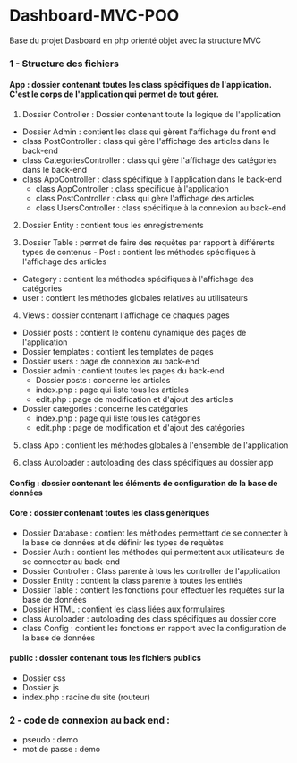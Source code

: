 # Dashboard-MVC-POO

Base du projet Dasboard en php orienté objet avec la structure MVC

### 1 - Structure des fichiers

#### App : dossier contenant toutes les class spécifiques de l'application. C'est le corps de l'application qui permet de tout gérer.

1. Dossier Controller : Dossier contenant toute la logique de l'application
- Dossier Admin : contient les class qui gèrent l'affichage du front end
- class PostController : class qui gère l'affichage des articles dans le back-end
- class CategoriesController : class qui gère l'affichage des catégories dans le back-end
- class AppController : class spécifique à l'application dans le back-end
  - class AppController : class spécifique à l'application
  - class PostController : class qui gère l'affichage des articles
  - class UsersController : class spécifique à la connexion au back-end

2. Dossier Entity : contient tous les enregistrements

3. Dossier Table : permet de faire des requètes par rapport à différents types de contenus - Post : contient les méthodes spécifiques à l'affichage des articles
  - Category : contient les méthodes spécifiques à l'affichage des catégories
  - user : contient les méthodes globales relatives au utilisateurs

4. Views : dossier contenant l'affichage de chaques pages
  - Dossier posts : contient le contenu dynamique des pages de l'application
  - Dossier templates : contient les templates de pages
  - Dossier users : page de connexion au back-end
  - Dossier admin : contient toutes les pages du back-end
    - Dossier posts : concerne les articles
    - index.php : page qui liste tous les articles
    - edit.php : page de modification et d'ajout des articles
  - Dossier categories : concerne les catégories
    - index.php : page qui liste tous les catégories
    - edit.php : page de modification et d'ajout des catégories

5. class App : contient les méthodes globales à l'ensemble de l'application

6. class Autoloader : autoloading des class spécifiques au dossier app

#### Config : dossier contenant les éléments de configuration de la base de données

#### Core : dossier contenant toutes les class génériques
  - Dossier Database : contient les méthodes permettant de se connecter à la base de données et de définir les types de requètes
  - Dossier Auth : contient les méthodes qui permettent aux utilisateurs de se connecter au back-end
  - Dossier Controller : Class parente à tous les controller de l'application
  - Dossier Entity : contient la class parente à toutes les entités
  - Dossier Table : contient les fonctions pour effectuer les requètes sur la base de données
  - Dossier HTML : contient les class liées aux formulaires
  - class Autoloader : autoloading des class spécifiques au dossier core
  - class Config : contient les fonctions en rapport avec la configuration de la base de données

#### public : dossier contenant tous les fichiers publics
  - Dossier css
  - Dossier js
  - index.php : racine du site (routeur)

### 2 - code de connexion au back end :

- pseudo : demo
- mot de passe : demo
